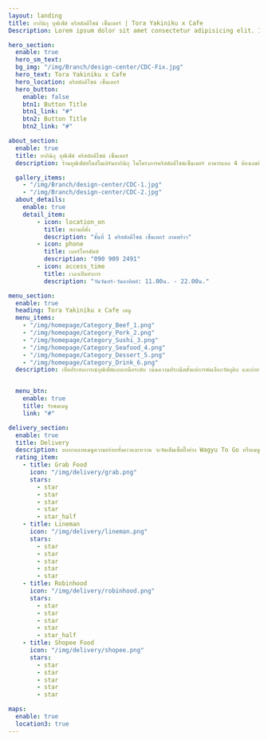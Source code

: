 ```yaml
---
layout: landing
title: ยากินิกุ บุฟเฟ่ต์ คริสตัลดีไซน์ เซ็นเตอร์ | Tora Yakiniku x Cafe
Description: Lorem ipsum dolor sit amet consectetur adipisicing elit. In, laboriosam nostrum. Minus impedit quis tempore natus explicabo quos sed ex.

hero_section:
  enable: true
  hero_sm_text: 
  bg_img: "/img/Branch/design-center/CDC-Fix.jpg"
  hero_text: Tora Yakiniku x Cafe
  hero_location: คริสตัลดีไซน์ เซ็นเตอร์
  hero_button:
    enable: false
    btn1: Button Title
    btn1_link: "#"
    btn2: Button Title
    btn2_link: "#"

about_section:
  enable: true
  title: ยากินิกุ บุฟเฟ่ต์ คริสตัลดีไซน์ เซ็นเตอร์ 
  description: ร้านบุฟเฟ่ต์สไตล์โมเดิร์นยากินิกุ ในโครงการคริสตัลดีไซน์เซ็นเตอร์ อาคารแอล 4 ห้องเลขที่ 1001-1004 (เป็นสาขาที่ 3) ที่เปิดบริการตั้งแต่ปี 2565 มีทั้งหมด 14 โต๊ะ รองรับลูกค้าได้สูงสุด 60 ที่นั่ง โครงการตั้งอยู่ติดถนนประดิษฐ์มนูธรรม เลียบทางด่วน-รามอินทรา

  gallery_items:
    - "/img/Branch/design-center/CDC-1.jpg"
    - "/img/Branch/design-center/CDC-2.jpg"
  about_details:
    enable: true
    detail_item:
        - icon: location_on
          title: สถานที่ตั้ง
          description: "ชั้นที่ 1 คริสตัลดีไซน์ เซ็นเตอร์ ลาดพร้าว"
        - icon: phone
          title: เบอร์โทรศัพท์
          description: "090 909 2491"
        - icon: access_time
          title: เวลาเปิดทำการ
          description: "วันจันทร์-วันอาทิตย์: 11.00น. - 22.00น."

menu_section:
  enable: true
  heading: Tora Yakiniku x Cafe เมนู
  menu_items:
    - "/img/homepage/Category_Beef_1.png"
    - "/img/homepage/Category_Pork_2.png"
    - "/img/homepage/Category_Sushi_3.png"
    - "/img/homepage/Category_Seafood_4.png"
    - "/img/homepage/Category_Dessert_5.png"
    - "/img/homepage/Category_Drink_6.png"
  description: เปิดประสบการณ์บุฟเฟ่ต์แบบเหนือระดับ เน้นความประณีตตั้งแต่การคัดเลือกวัตถุดิบ และถ่ายทอดผ่านฝีมือเชฟและปาตีซีเย เพื่อให้อาหารทุกจานเป็นส่วนนึงในช่วงเวลาพิเศษของคุณ


  menu_btn:
    enable: true
    title: รับชมเมนู
    link: "#"

delivery_section:
  enable: true
  title: Delivery
  description: หลากหลายเมนูความอร่อยทั้งคาวและหวาน จะจัดเต็มเซ็ตปิ้งย่าง Wagyu To Go หรือเมนูพร้อมทาน ทั้ง Sushi, Sashimi, Donburi, Premium Box ในราคาพิเศษสุดคุ้ม อิ่มคุ้มได้ทุกที่ไม่ว่าจะบ้านหรือออฟฟิศ สามารถ Search ร้าน TORA Yakiniku x Cafe ได้ตามแอปเหล่านี้ มีโปรโมชั่นต่างกันตามผู้ให้บริการแต่ละราย เลือกได้ตามที่สะดวก
  rating_item:
    - title: Grab Food
      icon: "/img/delivery/grab.png"
      stars:
        - star
        - star
        - star
        - star
        - star_half
    - title: Lineman
      icon: "/img/delivery/lineman.png"
      stars:
        - star
        - star
        - star
        - star
        - star
    - title: Robinhood
      icon: "/img/delivery/robinhood.png"
      stars:
        - star
        - star
        - star
        - star
        - star_half
    - title: Shopee Food
      icon: "/img/delivery/shopee.png"
      stars:
        - star
        - star
        - star
        - star
        - star

maps:
  enable: true
  location3: true
---
```

